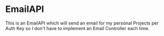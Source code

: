 # EmailAPI
This is an EmailAPI which will send an email for my personal Projects per Auth Key so I don't have to implement an Email Controller each time.
